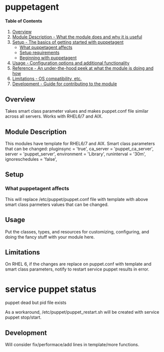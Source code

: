 # puppetagent

#### Table of Contents

1. [Overview](#overview)
2. [Module Description - What the module does and why it is useful](#module-description)
3. [Setup - The basics of getting started with puppetagent](#setup)
    * [What puppetagent affects](#what-puppetagent-affects)
    * [Setup requirements](#setup-requirements)
    * [Beginning with puppetagent](#beginning-with-puppetagent)
4. [Usage - Configuration options and additional functionality](#usage)
5. [Reference - An under-the-hood peek at what the module is doing and how](#reference)
5. [Limitations - OS compatibility, etc.](#limitations)
6. [Development - Guide for contributing to the module](#development)

## Overview

Takes smart class parameter values and makes puppet.conf file similar across all servers.
Works with RHEL6/7 and AIX.

## Module Description

This modules have template for RHEL6/7 and AIX.
Smart class parameters that can be changed:
  pluginsync = 'true',
  ca_server = 'puppet_ca_server',
  server = 'puppet_server',
  environment = 'Library',
  runinterval = '30m',
  ignoreschedules = 'false',

## Setup

### What puppetagent affects

This will replace /etc/puppet/puppet.conf file with template with above smart class parmeters values that can be changed.


## Usage

Put the classes, types, and resources for customizing, configuring, and doing
the fancy stuff with your module here.


## Limitations

On RHEL 6, if the changes are replace on puppet.conf with template and smart class parameters, notify to restart service puppet results in error.
# service puppet status
puppet dead but pid file exists

As a workaround, /etc/puppet/puppet_restart.sh will be created with service puppet stop/start.

## Development

Will consider fix/performace/add lines in template/more functions.

